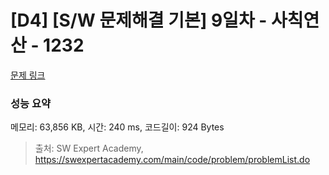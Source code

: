 # [D4] [S/W 문제해결 기본] 9일차 - 사칙연산 - 1232 

[문제 링크](https://swexpertacademy.com/main/code/problem/problemDetail.do?contestProbId=AV141J8KAIcCFAYD) 

### 성능 요약

메모리: 63,856 KB, 시간: 240 ms, 코드길이: 924 Bytes



> 출처: SW Expert Academy, https://swexpertacademy.com/main/code/problem/problemList.do